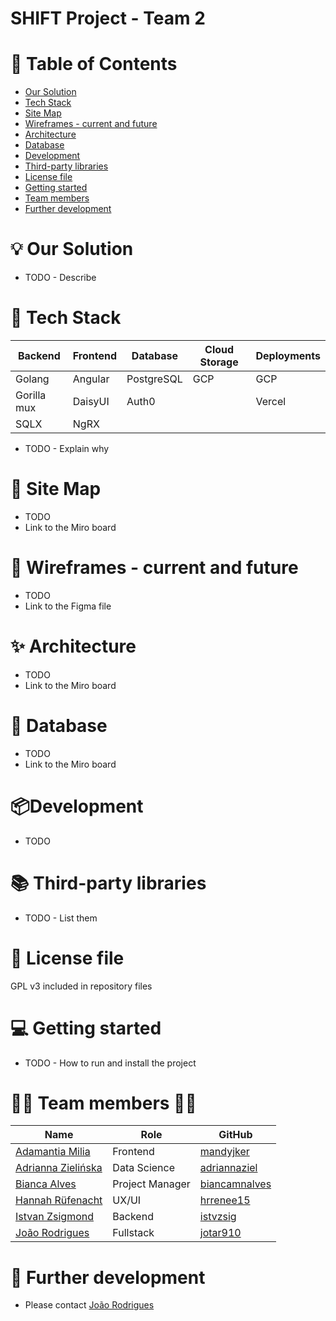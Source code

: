 # SHIFT Project - Team 2

# :bookmark_tabs: Table of Contents
<!-- TOC -->
* [Our Solution](#bulb-our-solution)
* [Tech Stack](#toolbox-tech-stack)
* [Site Map](#dart-site-map)
* [Wireframes - current and future](#art-wireframes---current-and-future)
* [Architecture](#sparkles-architecture)
* [Database](#game_die-database)
* [Development](#packagedevelopment)
* [Third-party libraries](#books-third-party-libraries)
* [License file](#memo-license-file)
* [Getting started](#computer-getting-started)
* [Team members](#woman_technologist-team-members-man_technologist)
* [Further development](#pushpin-further-development)
<!-- TOC -->

# :bulb: Our Solution
* TODO - Describe

# :toolbox: Tech Stack
| Backend     | Frontend | Database | Cloud Storage | Deployments |
|-------------|----------|----------|---------------|-------------|
| Golang      |Angular   |PostgreSQL| GCP           | GCP         |
| Gorilla mux |DaisyUI   |Auth0     |               | Vercel      |
| SQLX        |NgRX      |          |               |             |

* TODO - Explain why

# :dart: Site Map
* TODO
* Link to the Miro board

# :art: Wireframes - current and future
* TODO
* Link to the Figma file
 
# :sparkles: Architecture
* TODO
* Link to the Miro board

# :game_die: Database
* TODO
* Link to the Miro board

# :package:Development
* TODO

# :books: Third-party libraries
* TODO - List them

# :memo: License file
GPL v3 
included in repository files 

# :computer: Getting started
* TODO - How to run and install the project

# :woman_technologist: Team members :man_technologist:
| Name                                                                         | Role            | GitHub                                            |
|------------------------------------------------------------------------------|-----------------|---------------------------------------------------|
| [Adamantia Milia](https://www.linkedin.com/in/adamantia-milia/)              | Frontend        | [mandyjker](https://github.com/mandyjker)         |
| [Adrianna Zielińska](https://www.linkedin.com/in/adriannazielinska/)         | Data Science    | [adriannaziel](https://github.com/adriannaziel)   |
| [Bianca Alves](https://www.linkedin.com/in/biancaalves/)                     | Project Manager | [biancamnalves](https://github.com/biancamnalves) |
| [Hannah Rüfenacht](https://www.linkedin.com/in/hannahrufenacht/)             | UX/UI           | [hrrenee15](https://github.com/hrrenee15)         |
| [Istvan Zsigmond](https://www.linkedin.com/in/istvan-zsigmond/)              | Backend         | [istvzsig](https://github.com/istvzsig)           |
| [João Rodrigues](https://www.linkedin.com/in/jo%C3%A3o-rodrigues-84268613b/) | Fullstack       | [jotar910](https://github.com/jotar910)           |

# :pushpin: Further development
* Please contact [João Rodrigues](https://www.linkedin.com/in/jo%C3%A3o-rodrigues-84268613b/)
